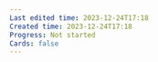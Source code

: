 ```yaml
---
Last edited time: 2023-12-24T17:18
Created time: 2023-12-24T17:18
Progress: Not started
Cards: false
---
```

